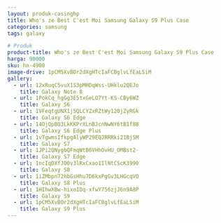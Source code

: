 ```yaml
---
layout: produk-casinghp
title: Who's ze Best C'est Moi Samsung Galaxy S9 Plus Case
categories: samsung
tags: galaxy

# Produk
product-title: Who's ze Best C'est Moi Samsung Galaxy S9 Plus Case
harga: 90000
sku: hn-4900
image-drive: 1pCM5XvBOr2dXgHTcIaFCBglvLfEaLSiM
gallery:
  - url: 12xRuqC5vuX1S3pMHDqWss-UHklu2QEJo
    title: Galaxy Note 8
  - url: 1PokCq_hgGg3E5txGeLO7Yt-KS-CBy6WZ
    title: Galaxy S6
  - url: 1VFeqtgUNX1j5QLCYZxRZtWy120jZyRGk
    title: Galaxy S6 Edge
  - url: 14OjQpBO3LkKKPrXLnBJcnNwNY6tB1f8B
    title: Galaxy S6 Edge Plus
  - url: 1vTgwmsIfkpgAlyWP29EQJRRRki21BjSM
    title: Galaxy S7
  - url: 1JPi2QNygbQFmqWtB6VHhOvHU_OMBst2-
    title: Galaxy S7 Edge
  - url: 1ncIqDXfJO0v3lRxCxao1IlNtCScK3990
    title: Galaxy S8
  - url: 1iZMbpn72hbGsHhu7D6kxPgGv3LHGcqVO
    title: Galaxy S8 Plus
  - url: 1HIhwXBw-hixoIDq-xfwY756zjJ6n9A8P
    title: Galaxy S9
  - url: 1pCM5XvBOr2dXgHTcIaFCBglvLfEaLSiM
    title: Galaxy S9 Plus
---
```

